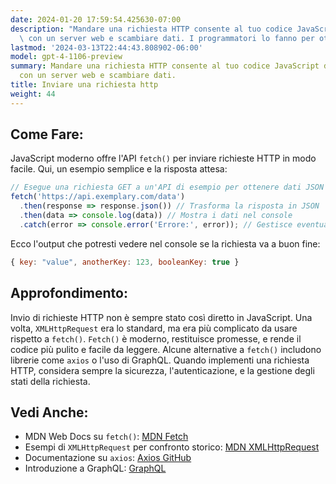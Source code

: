 ```yaml
---
date: 2024-01-20 17:59:54.425630-07:00
description: "Mandare una richiesta HTTP consente al tuo codice JavaScript di comunicare\
  \ con un server web e scambiare dati. I programmatori lo fanno per ottenere nuovi\u2026"
lastmod: '2024-03-13T22:44:43.808902-06:00'
model: gpt-4-1106-preview
summary: Mandare una richiesta HTTP consente al tuo codice JavaScript di comunicare
  con un server web e scambiare dati.
title: Inviare una richiesta http
weight: 44
---
```


## Come Fare:
JavaScript moderno offre l'API `fetch()` per inviare richieste HTTP in modo facile. Qui, un esempio semplice e la risposta attesa:

```javascript
// Esegue una richiesta GET a un'API di esempio per ottenere dati JSON
fetch('https://api.exemplary.com/data')
  .then(response => response.json()) // Trasforma la risposta in JSON
  .then(data => console.log(data)) // Mostra i dati nel console
  .catch(error => console.error('Errore:', error)); // Gestisce eventuali errori
```

Ecco l'output che potresti vedere nel console se la richiesta va a buon fine:

```javascript
{ key: "value", anotherKey: 123, booleanKey: true }
```

## Approfondimento:
Invio di richieste HTTP non è sempre stato così diretto in JavaScript. Una volta, `XMLHttpRequest` era lo standard, ma era più complicato da usare rispetto a `fetch()`. `Fetch()` è moderno, restituisce promesse, e rende il codice più pulito e facile da leggere. Alcune alternative a `fetch()` includono librerie come `axios` o l'uso di GraphQL. Quando implementi una richiesta HTTP, considera sempre la sicurezza, l'autenticazione, e la gestione degli stati della richiesta.

## Vedi Anche:
- MDN Web Docs su `fetch()`: [MDN Fetch](https://developer.mozilla.org/it/docs/Web/API/Fetch_API/Using_Fetch)
- Esempi di `XMLHttpRequest` per confronto storico: [MDN XMLHttpRequest](https://developer.mozilla.org/it/docs/Web/API/XMLHttpRequest)
- Documentazione su `axios`: [Axios GitHub](https://github.com/axios/axios)
- Introduzione a GraphQL: [GraphQL](https://graphql.org/learn/)

